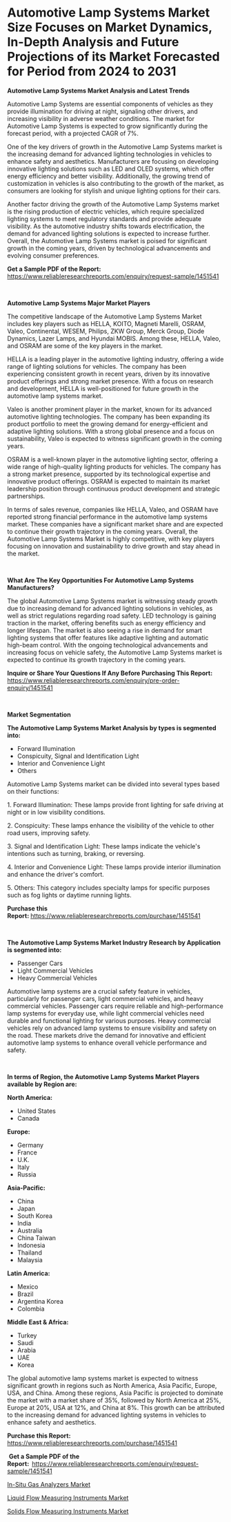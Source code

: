 <p><h1>Automotive Lamp Systems Market Size Focuses on Market Dynamics, In-Depth Analysis and Future Projections of its Market Forecasted for Period from 2024 to 2031</h1></p><p><strong>Automotive Lamp Systems Market Analysis and Latest Trends</strong></p>
<p><p>Automotive Lamp Systems are essential components of vehicles as they provide illumination for driving at night, signaling other drivers, and increasing visibility in adverse weather conditions. The market for Automotive Lamp Systems is expected to grow significantly during the forecast period, with a projected CAGR of 7%. </p><p>One of the key drivers of growth in the Automotive Lamp Systems market is the increasing demand for advanced lighting technologies in vehicles to enhance safety and aesthetics. Manufacturers are focusing on developing innovative lighting solutions such as LED and OLED systems, which offer energy efficiency and better visibility. Additionally, the growing trend of customization in vehicles is also contributing to the growth of the market, as consumers are looking for stylish and unique lighting options for their cars.</p><p>Another factor driving the growth of the Automotive Lamp Systems market is the rising production of electric vehicles, which require specialized lighting systems to meet regulatory standards and provide adequate visibility. As the automotive industry shifts towards electrification, the demand for advanced lighting solutions is expected to increase further. Overall, the Automotive Lamp Systems market is poised for significant growth in the coming years, driven by technological advancements and evolving consumer preferences.</p></p>
<p><strong>Get a Sample PDF of the Report:&nbsp;</strong> <a href="https://www.reliableresearchreports.com/enquiry/request-sample/1451541">https://www.reliableresearchreports.com/enquiry/request-sample/1451541</a></p>
<p>&nbsp;</p>
<p><strong>Automotive Lamp Systems Major Market Players</strong></p>
<p><p>The competitive landscape of the Automotive Lamp Systems Market includes key players such as HELLA, KOITO, Magneti Marelli, OSRAM, Valeo, Continental, WESEM, Philips, ZKW Group, Merck Group, Diode Dynamics, Lazer Lamps, and Hyundai MOBIS. Among these, HELLA, Valeo, and OSRAM are some of the key players in the market.</p><p>HELLA is a leading player in the automotive lighting industry, offering a wide range of lighting solutions for vehicles. The company has been experiencing consistent growth in recent years, driven by its innovative product offerings and strong market presence. With a focus on research and development, HELLA is well-positioned for future growth in the automotive lamp systems market.</p><p>Valeo is another prominent player in the market, known for its advanced automotive lighting technologies. The company has been expanding its product portfolio to meet the growing demand for energy-efficient and adaptive lighting solutions. With a strong global presence and a focus on sustainability, Valeo is expected to witness significant growth in the coming years.</p><p>OSRAM is a well-known player in the automotive lighting sector, offering a wide range of high-quality lighting products for vehicles. The company has a strong market presence, supported by its technological expertise and innovative product offerings. OSRAM is expected to maintain its market leadership position through continuous product development and strategic partnerships.</p><p>In terms of sales revenue, companies like HELLA, Valeo, and OSRAM have reported strong financial performance in the automotive lamp systems market. These companies have a significant market share and are expected to continue their growth trajectory in the coming years. Overall, the Automotive Lamp Systems Market is highly competitive, with key players focusing on innovation and sustainability to drive growth and stay ahead in the market.</p></p>
<p>&nbsp;</p>
<p><strong>What Are The Key Opportunities For Automotive Lamp Systems Manufacturers?</strong></p>
<p><p>The global Automotive Lamp Systems market is witnessing steady growth due to increasing demand for advanced lighting solutions in vehicles, as well as strict regulations regarding road safety. LED technology is gaining traction in the market, offering benefits such as energy efficiency and longer lifespan. The market is also seeing a rise in demand for smart lighting systems that offer features like adaptive lighting and automatic high-beam control. With the ongoing technological advancements and increasing focus on vehicle safety, the Automotive Lamp Systems market is expected to continue its growth trajectory in the coming years.</p></p>
<p><strong>Inquire or Share Your Questions If Any Before Purchasing This Report:</strong> <a href="https://www.reliableresearchreports.com/enquiry/pre-order-enquiry/1451541">https://www.reliableresearchreports.com/enquiry/pre-order-enquiry/1451541</a></p>
<p>&nbsp;</p>
<p><strong>Market Segmentation</strong></p>
<p><strong>The Automotive Lamp Systems Market Analysis by types is segmented into:</strong></p>
<p><ul><li>Forward Illumination</li><li>Conspicuity, Signal and Identification Light</li><li>Interior and Convenience Light</li><li>Others</li></ul></p>
<p><p>Automotive Lamp Systems market can be divided into several types based on their functions:</p><p>1. Forward Illumination: These lamps provide front lighting for safe driving at night or in low visibility conditions.</p><p>2. Conspicuity: These lamps enhance the visibility of the vehicle to other road users, improving safety.</p><p>3. Signal and Identification Light: These lamps indicate the vehicle's intentions such as turning, braking, or reversing.</p><p>4. Interior and Convenience Light: These lamps provide interior illumination and enhance the driver's comfort.</p><p>5. Others: This category includes specialty lamps for specific purposes such as fog lights or daytime running lights.</p></p>
<p><strong>Purchase this Report:&nbsp;</strong><a href="https://www.reliableresearchreports.com/purchase/1451541">https://www.reliableresearchreports.com/purchase/1451541</a></p>
<p>&nbsp;</p>
<p><strong>The Automotive Lamp Systems Market Industry Research by Application is segmented into:</strong></p>
<p><ul><li>Passenger Cars</li><li>Light Commercial Vehicles</li><li>Heavy Commercial Vehicles</li></ul></p>
<p><p>Automotive lamp systems are a crucial safety feature in vehicles, particularly for passenger cars, light commercial vehicles, and heavy commercial vehicles. Passenger cars require reliable and high-performance lamp systems for everyday use, while light commercial vehicles need durable and functional lighting for various purposes. Heavy commercial vehicles rely on advanced lamp systems to ensure visibility and safety on the road. These markets drive the demand for innovative and efficient automotive lamp systems to enhance overall vehicle performance and safety.</p></p>
<p>&nbsp;</p>
<p><strong>In terms of Region, the Automotive Lamp Systems Market Players available by Region are:</strong></p>
<p>
    <p> <strong> North America: </strong>
        <ul>
            <li>United States</li>
            <li>Canada</li>
        </ul>
        </p> 
    <p> <strong> Europe: </strong>
        <ul>
            <li>Germany</li>
            <li>France</li>
            <li>U.K.</li>
            <li>Italy</li>
            <li>Russia</li>
        </ul>
        </p> 
    <p> <strong> Asia-Pacific: </strong>
        <ul>
            <li>China</li>
            <li>Japan</li>
            <li>South Korea</li>
            <li>India</li>
            <li>Australia</li>
            <li>China Taiwan</li>
            <li>Indonesia</li>
            <li>Thailand</li>
            <li>Malaysia</li>
        </ul>
        </p> 
    <p> <strong> Latin America: </strong>
        <ul>
            <li>Mexico</li>
            <li>Brazil</li>
            <li>Argentina Korea</li>
            <li>Colombia</li>
        </ul>
        </p> 
    <p> <strong> Middle East & Africa: </strong>
        <ul>
            <li>Turkey</li>
            <li>Saudi</li>
            <li>Arabia</li>
            <li>UAE</li>
            <li>Korea</li>
        </ul>
    </p>
    </p>
<p><p>The global automotive lamp systems market is expected to witness significant growth in regions such as North America, Asia Pacific, Europe, USA, and China. Among these regions, Asia Pacific is projected to dominate the market with a market share of 35%, followed by North America at 25%, Europe at 20%, USA at 12%, and China at 8%. This growth can be attributed to the increasing demand for advanced lighting systems in vehicles to enhance safety and aesthetics.</p></p>
<p><strong>Purchase this Report: </strong><a href="https://www.reliableresearchreports.com/purchase/1451541">https://www.reliableresearchreports.com/purchase/1451541</a></p>
<p>&nbsp;<strong>Get a Sample PDF of the Report:&nbsp;&nbsp;</strong><a href="https://www.reliableresearchreports.com/enquiry/request-sample/1451541">https://www.reliableresearchreports.com/enquiry/request-sample/1451541</a></p>
<p><strong></strong></p>
<p><p><a href="https://view.publitas.com/reportprime-1/insights-into-in-situ-gas-analyzers-market-size-analysing-market-share-trends-and-growth-from-2023-to-2030/">In-Situ Gas Analyzers Market</a></p><p><a href="https://view.publitas.com/reportprime-1/liquid-flow-measuring-instruments-market-size-growth-outlook-from-2023-to-2030-projecting-at-markets-trends-analysis-by-application-regional-outlook-and-revenue/">Liquid Flow Measuring Instruments Market</a></p><p><a href="https://view.publitas.com/reportprime-1/decoding-the-solids-flow-measuring-instruments-market-a-deep-dive-into-the-latest-market-trends-market-segmentation-and-competitive-analysis/">Solids Flow Measuring Instruments Market</a></p></p>